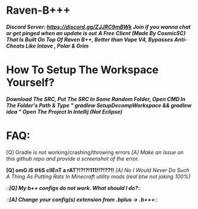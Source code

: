 # **Raven-B+++**

_**Discord Server: https://discord.gg/ZJJRC9mBWk
Join if you wanna chat or get pinged when an update is out**_
_**A Free Client (Made By CosmicSC) That Is Built On Top Of Raven B++, Better than Vape V4, Bypasses Anti-Cheats Like Intave , Polar & Grim**_

# How To Setup The Workspace Yourself?                                                                                                                                                                                                   
_**Download The SRC,
Put The SRC In Some Random Folder,
Open CMD In The Folder's Path & Type " gradlew SetupDecompWorkspace && gradlew idea "
Open The Project In Intellij (Not Eclipse)**_

# FAQ:                                                                                                                                                                                                                         
[Q] Gradle is not working/crashing/throwing errors
_[A] Make an Issue on this github repo and provide a screenshot of the error._

<b>[Q] omG iS tHiS clIEnT a rAT?!?!?!111!!?!??!!</b>
_[A] No I Would Never Do Such A Thing As Putting Rats In Minecraft utility mods (real btw not joking 100%)_

::_**[Q] My b++ configs do not work. What should I do?**_::


::**_[A] Change your config(s) extension from .bplus -> .b+++_**::
